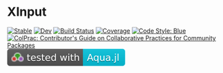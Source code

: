 # XInput

[![Stable](https://img.shields.io/badge/docs-stable-blue.svg)](https://laurenzbeck.github.io/XInput.jl/stable/)
[![Dev](https://img.shields.io/badge/docs-dev-blue.svg)](https://laurenzbeck.github.io/XInput.jl/dev/)
[![Build Status](https://github.com/laurenzbeck/XInput.jl/actions/workflows/CI.yml/badge.svg?branch=master)](https://github.com/laurenzbeck/XInput.jl/actions/workflows/CI.yml?query=branch%3Amaster)
[![Coverage](https://codecov.io/gh/laurenzbeck/XInput.jl/branch/master/graph/badge.svg)](https://codecov.io/gh/laurenzbeck/XInput.jl)
[![Code Style: Blue](https://img.shields.io/badge/code%20style-blue-4495d1.svg)](https://github.com/invenia/BlueStyle)
[![ColPrac: Contributor's Guide on Collaborative Practices for Community Packages](https://img.shields.io/badge/ColPrac-Contributor's%20Guide-blueviolet)](https://github.com/SciML/ColPrac)
[![Aqua](https://raw.githubusercontent.com/JuliaTesting/Aqua.jl/master/badge.svg)](https://github.com/JuliaTesting/Aqua.jl)
